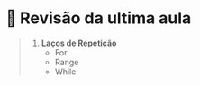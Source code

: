# 🤖 Revisão da ultima aula

> 1. **Laços de Repetição**
>       - For
>       - Range
>       - While